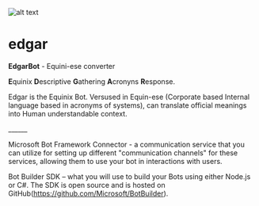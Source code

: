 ![alt text][eps]

# edgar
**EdgarBot** - Equini-ese converter
 <p><b>E</b>quinix <b>D</b>escriptive <b>G</b>athering <b>A</b>cronyns <b>R</b>esponse.</p>
 <p>Edgar is the Equinix Bot.  Versused in Equin-ese (Corporate based Internal language based in acronyms of systems), can translate official meanings into Human understandable context.</p>
______

Microsoft Bot Framework Connector - a communication service that you can utilize for setting up different "communication channels" for these services, allowing them to use your bot in interactions with users.

Bot Builder SDK – what you will use to build your Bots using either Node.js or C#.  The SDK is open source and is hosted on GitHub(https://github.com/Microsoft/BotBuilder).  


[eps]: https://bentowner.blob.core.windows.net/images/EPS.png?raw=true "Equinix Professional Services"